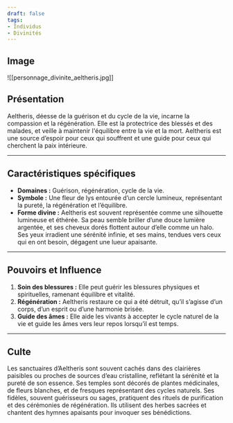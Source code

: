 ```yaml
---
draft: false
tags:
- Individus
- Divinités
---
```


## Image

![[personnage_divinite_aeltheris.jpg]]

## **Présentation**

Aeltheris, déesse de la guérison et du cycle de la vie, incarne la compassion et la régénération. Elle est la protectrice des blessés et des malades, et veille à maintenir l'équilibre entre la vie et la mort. Aeltheris est une source d’espoir pour ceux qui souffrent et une guide pour ceux qui cherchent la paix intérieure.

---

## **Caractéristiques spécifiques**

- **Domaines :** Guérison, régénération, cycle de la vie.
- **Symbole :** Une fleur de lys entourée d’un cercle lumineux, représentant la pureté, la régénération et l’équilibre.
- **Forme divine :** Aeltheris est souvent représentée comme une silhouette lumineuse et éthérée. Sa peau semble briller d’une douce lumière argentée, et ses cheveux dorés flottent autour d’elle comme un halo. Ses yeux irradient une sérénité infinie, et ses mains, tendues vers ceux qui en ont besoin, dégagent une lueur apaisante.

---

## **Pouvoirs et Influence**

1. **Soin des blessures :** Elle peut guérir les blessures physiques et spirituelles, ramenant équilibre et vitalité.
2. **Régénération :** Aeltheris restaure ce qui a été détruit, qu’il s’agisse d’un corps, d’un esprit ou d’une harmonie brisée.
3. **Guide des âmes :** Elle aide les vivants à accepter le cycle naturel de la vie et guide les âmes vers leur repos lorsqu’il est temps.

---

## **Culte**

Les sanctuaires d’Aeltheris sont souvent cachés dans des clairières paisibles ou proches de sources d’eau cristalline, reflétant la sérénité et la pureté de son essence. Ses temples sont décorés de plantes médicinales, de fleurs blanches, et de fresques représentant des cycles naturels. Ses fidèles, souvent guérisseurs ou sages, pratiquent des rituels de purification et des cérémonies de régénération. Ils utilisent des herbes sacrées et chantent des hymnes apaisants pour invoquer ses bénédictions.